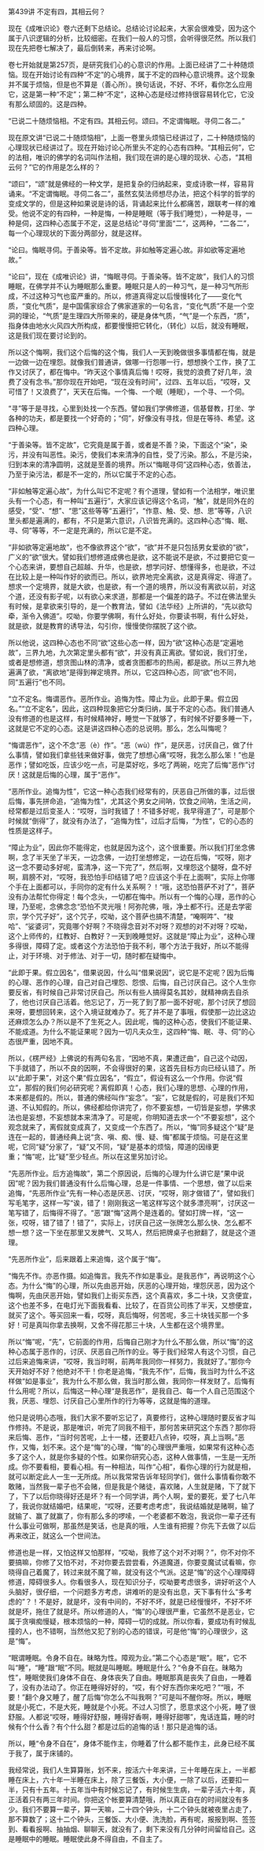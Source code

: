 第439讲 不定有四，其相云何？

现在《成唯识论》卷六还剩下总结论。总结论讨论起来，大家会很难受，因为这个属于八识逻辑的分析，比较细密。在我们一般人的习惯，会听得很茫然。所以我们现在先把卷七解决了，最后倒转来，再来讨论啊。

卷七开始就是第257页，是研究我们心的心意识的作用。上面已经讲了二十种随烦恼。现在开始讨论有四种“不定”的心境界，属于不定的四种心意识境界。这个现象并不属于烦恼，但是也不算是（善心所）。换句话说，不好、不坏，看你怎么应用它，这是第一种“不定”；第二种“不定”，这种心态是经过修持很容易转化它，它没有那么顽固的。这是四种。

“已说二十随烦恼相。不定有四。其相云何。颂曰。不定谓悔眠。寻伺二各二。”

现在原文讲“已说二十随烦恼相”，上面一卷里头烦恼已经讲过了，二十种随烦恼的心理现状已经讲过了。现在开始讨论心所里头不定的心态有四种。“其相云何”，它的法相，唯识的佛学的名词叫作法相，我们现在讲的是心理的现状、心态，“其相云何？”它的作用是怎么样的？

“颂曰”，“颂”就是佛经的一种文学，是把复杂的归纳起来，变成诗歌一样，容易背诵来。“不定谓悔眠。寻伺二各二”，虽然玄奘法师想尽办法，把这个科学的哲学的变成文学的，但是这种如果说是诗的话，背诵起来比什么都痛苦，跟联考一样的难受。他说不定的有四种，一种是悔，一种是睡眠（等于我们睡觉），一种是寻，一种是伺，这四种心态属于不定，这是总结论“寻伺”里面“二”，这两种，“二各二”，每一个心理现状的下面分两部分，就是这样。

“论曰。悔眠寻伺。于善染等。皆不定故。非如触等定遍心故。非如欲等定遍地故。”

“论曰”，现在《成唯识论》讲，“悔眠寻伺。于善染等。皆不定故”，我们人的习惯睡眠，在佛学并不认为睡眠那么重要。睡眠只是人的一种习气，是一种习气所形成，不过这种习气也蛮严重的。所以，修道真得定以后慢慢转化了——变化气质，“变化气质”，是中国儒家综合了佛家道家的一句名言，“变化气质”不是一个空洞的理论，“气质”是生理四大所带来的，硬是身体气质，“气”是一个东西，“质”，指身体由地水火风四大所构成，都要慢慢把它转化，（转化）以后，就没有睡眠，这是我们现在要讨论到的。

所以这个悔啊，我们这个后悔的这个悔，我们人一天到晚做很多事情都在悔，就是一边做一边在埋怨。就像我们普通讲，做哪一行怨哪一行，想想换个工作，换了工作又讨厌了，都在悔中。“昨天这个事情真后悔！哎呀，我觉的浪费了好几年，浪费了没有念书。”那你现在开始吧，“现在没有时间”，过四、五年以后，“哎呀，又可惜了！又浪费了”，天天在后悔。一个悔、一个眠（睡眠），一个寻、一个伺。

“寻”等于是寻找，心里到处找一个东西。譬如我们学佛修道，信基督教，打坐、学各种的功夫，都是要找一个好奇的；“伺”，好像没有寻找，但是在等待、希望。这四种心理。

“于善染等。皆不定故”，它究竟是属于善，或者是不善？染，下面这个“染”，染污，并没有叫恶性。染污，使我们本来清净的自性，受了污染。那么，不是污染，归到本来的清净圆明，这就是至善的境界。所以“悔眠寻伺”这四种心态，依善法，乃至于染污法，都是不一定的，所以它属于不定的心态。

“非如触等定遍心故”，为什么叫它不定呢？有个道理，譬如有一个法相学，唯识里头有一个心态，有一种叫“五遍行”，大家应该记得这个名词，“触”，就是同外在的感受，“受”、“想”、“思”这些等等“五遍行”，“作意、触、受、想、思”等等，八识里头都是遍满的，都有，不只是第六意识，八识皆充满的。这四种心态“悔、眠、寻、伺”等等，不一定是充满的，所以它是不定。

“非如欲等定遍地故”，也不像欲界这个“欲”，“欲”并不是只包括男女爱欲的“欲”，广义的“欲”很大。譬如我们想修道成佛也是欲，这不能说不是欲，不过要把它变一个心态来讲，要想自己超越、升华，也是欲，想学问好、想懂得多，也是欲，不过在比较上是一种叫作好的欲而已。所以，欲界地完全离欲，这是真得定、得道了。想求一个定境界，就是大欲，也是欲，有一个道的境界，所以没有离欲以前，对这个道，还没有影子呢，以有欲心来求道，那都是一个偏差的路子。不过在佛法里头有时候，是拿欲来引导的，是一个教育法，譬如《法华经》上所讲的，“先以欲勾牵，渐令入佛道”。哎呦，你要学佛啊，有什么好处，你要读书啊，有什么好处，就是欲，就是教育的诱导法，勾引你，慢慢使你摆脱了这个欲。

所以他说，这四种心态也不同“欲”这些心态一样，因为“欲”这种心态是“定遍地故”，三界九地，九次第定里头都有“欲”，并没有真正离欲。譬如说，我们打坐，或者是想修道，想贪图山林的清净，或者贪图都市的热闹，都是欲。所以三界九地遍满了欲，“离欲地”是得到禅定境界。所以，它这四种心态，同“欲”也不同，同“五遍行”也不同。

“立不定名。悔谓恶作。恶所作业。追悔为性。障止为业。此即于果。假立因名。”“立不定名”，因此，这四种现象把它分类归纳，属于不定的心态。我们普通人没有修道的也是这样，有时候精神好，睡觉一下就够了，有时候不好要多睡一下，这就是它不定的心态。这是讲这四种心态的总说明。那么，怎么叫悔呢？

“悔谓恶作”，这个不念“恶（è）作”。“恶（wù）作”，是厌恶，讨厌自己，做了什么事情，譬如我们拿些钱来做好事，做完了想想心痛“哎呀，我怎么那么笨！”也是恶作；譬如吃饭，应该少吃一点，可是菜好吃，多吃了两碗，吃完了后悔“恶作”讨厌！这就是后悔的心理，属于“恶作”。

“恶所作业。追悔为性”，它这一种心态我们经常有的，厌恶自己所做的事，过后很后悔，事先拼命追，“追悔为性”，尤其这个男女之间呐，饮食之间呐，生活之间，经常都是过后变圣人：“哎呀，当时我错了！不错多好呢，我早得道了”，可是那个时候就“倒得”了，就没有办法了，“追悔为性”，过后才后悔，“为性”，它的心态的性质是这样子。

“障止为业”，因此你不能得定，也就是因为这个，这个很重要。所以我们打坐念佛啊，念了半天坐了半天，一边念佛，一边打坐想修定，一边在后悔，“哎呀，刚才这一念不要动多好呢，蛮清净，这一下完了”，然后啊，又埋怨这个腿呀，盘不好啊，肩膀不对，“哎呀，我恐怕手印结错了吧？应该这个手在上面啊”，实际上你哪个手在上面都可以，手同你的定有什么关系啊？！“哦，这恐怕菩萨不对了”，菩萨没有办法帮忙你得定！每个念头，一切都在悔中。所以有一个悔的心理，恶作的心理，乃至呢，念佛念念“恐怕不灵光哦！阿弥陀佛，哦，净土都不行。还是去学密宗，学个咒子好”，这个咒子，哎呦，这个菩萨也搞不清楚，“唵啊吽”、“梭哈”、“娑婆诃”，究竟哪个好啊？不晓得念音对不对呀？观想的对不对呀？哎呦，这个上师传的，红教好、白教好？一天到晚睡觉好。这就是“障止为业”，这种心理多得很，障碍了定。或者这个方法恐怕于我不利，哪个方法于我好，所以不能得止，对于环境、对于修法、对于一切，随时都在疑悔中。

“此即于果。假立因名”，借果说因，什么叫“借果说因”，说它是不定呢？因为后悔的心理、恶作的心理，自己对自己埋怨、怨恨、后悔，自己讨厌自己。这个人生你要反省，有时候自己非常讨厌自己。所以有些人搞得莫名其妙，就精神病去自杀了，他也讨厌自己活着。他忘记了，万一死了到了那一面不好呢，那个讨厌了想回来呀，要想回转来，这个入境证就难办了。死了并不是了事哦，假使那一边比这边还麻烦怎么办？所以是不了生死之人。因此呢，悔的这种心态，使我们不能证果、不能成道。为什么不能证果呢？因为一切凡夫众生，这四种“悔、眠、寻、伺”的心态很严重，因地不真。

所以，《楞严经》上佛说的有两句名言，“因地不真，果遭迂曲”，自己这个动因，下手就错了，所以不良的因啊，不会得很好的果，这首先目标方向已经认错了。所以“此即于果”，对这个果“假立因名”，“假立”，假设有这么一个作用。你说“假立”，那假的我们何必研究呢？离假即真！心态，我们心理的思想、心理的作用，本来都是假的。所以，普通的佛经叫作“妄念”。“妄”，它就是假的，可是我们不知道、不认知假的。所以，佛经都给你讲完了，你不要妄想，一切皆是妄想，学佛求法也是妄想，不妄想就本来清净了。可是呢，你明知道去求一个“不要妄想”，这个观念就来了，离假就变成真了，又变成一个东西了。所以，“悔”同多疑这个“疑”是连在一起的，普通经典上说“贪、嗔、痴、慢、疑、悔”都属于烦恼。可是在这里呢，它同“疑”分家了，“疑”又不同，“疑”是基本的烦恼，障道的因缘更重；“悔”呢，比“疑”至少轻点。所以在这里另加讨论。

“先恶所作业。后方追悔故”，第二个原因说，后悔的心理为什么讲它是“果中说因”呢？因为我们普通没有什么后悔心理，总是一件事情、一个思想，做了以后来追悔，“先恶所作业”先有一种心态是厌恶、讨厌，“哎呀，刚才做错了”，譬如我们写毛笔字，这样一写“诶，错了！刚刚我这一笔这样写这个就多漂亮啊”，讨厌这一笔写错了，后悔得不得了。“恶”跟“悔”这两个是连着的。譬如打牌一样，“这一张，哎呀，错了错了！错了”，实际上，讨厌自己这一张牌怎么那么快、怎么都不想一想？这一下坐在那里又发脾气、又骂人，然后把牌桌子也掀翻了，就是这个道理。

“先恶所作业”，后来跟着上来追悔，这个属于“悔”。

“悔先不作。亦恶作摄。如追悔言。我先不作如是事业。是我恶作”，再说明这个心态。为什么“悔”的心理，所以先由恶开始，厌恶的心理开始，埋怨厌恶，因为这个悔啊，先由厌恶开始，譬如我们上街买东西，这个真喜欢，多二十块，又贪便宜，这个也差不多，在电灯光下面我看看、比较了，在百货公司拣了半天，又想便宜，就买了这个。等买回来一看，哎呀，真后悔呀，何苦呢，多三十块钱买那一个多好！可是真叫你拿去换啊，又舍不得花那三十块，人生都在这个境界里。

所以“悔”呢，“先”，它前面的作用，后悔自己刚才为什么不那么做，所以“悔”的这种心态属于恶作的，讨厌、厌恶自己所作的业。等于我们经常人有这个习惯，自己过后来追悔来讲，“哎呀，我当时啊，前两年我同你一样努力，我就好了。”那你今天开始好不好？他绝对不干！你老是追悔，“我先不作”，后悔，我当时为什么不这样做“如是事业”，我为什么不那么做，我当时那么做，我同你一样发财了。后悔有什么用呢？所以，后悔这一种心理“是我恶作”，是我自己、每一个人自己范围这个我，厌恶、埋怨、讨厌自己心里所作的行为等等，这就是悔的道理。

他只是说明心态哦，我们大家不要听忘记了，真要修行，这种心理随时要反省才叫作修持。不是说，那是唯识，听完了同我不相干，那何苦来研究这个东西？那你将来后悔、恶作，“当时何苦呢，上十一楼，还要赶八点钟，哎呀，真上当啊。”恶作，又悔，划不来。这个是“悔”的心理，“悔”的心理很严重哦，如果常有这种心态多了这个人，就是你多疑的个性。如果你研究心态，这种人做事情，一生是一无所成。你不要看相，要看心相。有一种相法，叫作“心相”，看你心理的行为就是相，就可以断定此人一生一无所成。所以我常常告诉年轻同学们，做什么事情看你敢不敢赌，当然我一辈子也不会赌，但是我是个赌徒，喜欢赌，人生就是赌，下了就下了，下了以后你晓得好还是坏？有一个同学讲，两个人啊，爱的要死，爱了七八年了，我说你就结婚吧，结果呢，“哎呀，还要考虑考虑”，我说结婚就是赌啊，输了就输了、赢了就赢了，你有那么多的啰嗦，一个老婆都不敢泡，我说你一辈子还有什么事业可做啊，那虽然是笑话，也是真的哦，人生谁有把握？你先下去做了以后再来改正，就这么一个世间法。

修道也是一样，又怕这样又怕那样，“哎呦，我修了这个对不对啊？”，你不对你不要搞嘛，你修了又怕不对，不对你要去尝尝看，外道魔道，你要变魔试试看嘛，你晓得自己着魔了，转过来就不魔了嘛，就没有这个气派。这是“悔”的这个心理障碍修道，障碍很多人。你看很多人，现在知识分子，哎呦要考虑很多，讲好听这个人头脑好，很仔细，一个问题多方考虑，讲难听的是没有出息，天下事有什么“多考虑的”？！不是好，就是坏，没有中间的，不好不坏，就是已经慢慢坏，不好不坏就是坏，拖住了就是坏。所以修道的人，“悔”的心理很严重，它虽然不是恶业，它属于贪嗔痴慢疑，根本烦恼的一种，障碍一切的成就。所以你看，要成功有时候乱撞的人，也不错啊，当然他又犯了别的心态的错误，可是他“悔”的心理很少，这是“悔”。

“眠谓睡眠。令身不自在。昧略为性。障观为业。”第二个心态是“眠”。眠”，它不叫“睡”，“睡”跟“眠”不同。眠就是叫睡眠。睡眠是什么？“令身不自在。昧略为性”，睡眠使我们身体不自在、身体丧失了自由。睡眠那真是丧失了自由，一睡着了，没有办法动了。你正在睡得好好的，“哎，有个好东西你来吃吧？”“哦，不要！”翻个身又睡了，醒了后悔“你怎么不叫我啊？”可是叫不醒你呀。所以，睡眠就是小死亡，不是大死，睡就是个小死。不过人习惯了，愿意求这个小死，睡了很舒服。人都说“哎呀，睡得好舒服，睡得好香啊，睡得好甜哪”，鬼话连篇，睡的时候有个什么香？有个什么甜？都是过后的追悔的话！那只是追悔的话。

所以，睡“令身不自在”，身体不能作主，你睡着了什么都不能作主，此身已经不属于我了，属于床铺的。

我经常说，我们人生算算账，划不来，按活六十年来讲，三十年睡在床上，一半都睡在床上，六十年一半睡在床上，除了三餐饭，大小便，一除了以后，还要扣一半，只有十五年。十五年当中有时候忘记了，有时候生生病，一辈子活六十年，真正活着只有两三年时间。你把这个帐要算清楚哦，所以真正自在的时间就没有多少。我们不要算一辈子，算一天嘛，二十四个钟头，十二个钟头就被夜里占走了，那不算数了；这十二个钟头，三餐饭、大小便、洗洗脸，再有呢，报报到啊、签签到、看看报啊、抽抽烟、聊聊天，就没有了，剩下来没有几分钟时间留给自己。这是睡眠中的睡眠。睡眠使此身不得自由，不自主了。


